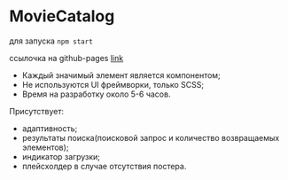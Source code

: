 # MovieCatalog

для запуска `npm start`

ссылочка на github-pages [link]()

* Каждый значимый элемент является компонентом;
* Не используются UI фреймворки, только SCSS;
* Время на разработку около 5-6 часов.

Присутствует: 
* адаптивность;
* результаты поиска(поисковой запрос и количество возвращаемых элементов);
* индикатор загрузки;
* плейсхолдер в случае отсутствия постера.
